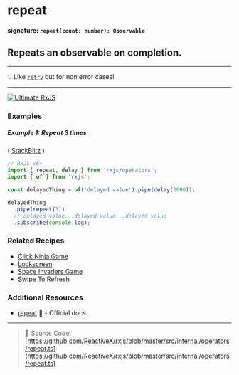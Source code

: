 # repeat

#### signature: `repeat(count: number): Observable`

## Repeats an observable on completion.

---

💡 Like [`retry`](../error_handling/retry.md) but for non error cases!

---

[![Ultimate RxJS](https://drive.google.com/uc?export=view&id=1htrban3k3Z8CxiKwEV6bdmxW5Wu8xdWX "Ultimate RxJS")](https://ultimatecourses.com/courses/rxjs?ref=4)

### Examples

##### Example 1: Repeat 3 times

(
[StackBlitz](https://stackblitz.com/edit/rxjs-repeat-learnrxjs?file=index.ts&devtoolsheight=100)
)

```js
// RxJS v6+
import { repeat, delay } from 'rxjs/operators';
import { of } from 'rxjs';

const delayedThing = of('delayed value').pipe(delay(2000));

delayedThing
  .pipe(repeat(3))
  // delayed value...delayed value...delayed value
  .subscribe(console.log);
```

### Related Recipes

- [Click Ninja Game](../../recipes/click-ninja-game.md)
- [Lockscreen](../../recipes/lockscreen.md)
- [Space Invaders Game](/recipes/space-invaders-game.md)
- [Swipe To Refresh](/recipes/swipe-to-refresh.md)

### Additional Resources

- [repeat](https://rxjs.dev/api/operators/repeat)
  📰 - Official docs

---

> :file_folder: Source Code:
> [https://github.com/ReactiveX/rxjs/blob/master/src/internal/operators/repeat.ts](https://github.com/ReactiveX/rxjs/blob/master/src/internal/operators/repeat.ts)
